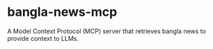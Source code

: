 # bangla-news-mcp
A Model Context Protocol (MCP) server that retrieves bangla news to provide context to LLMs.
